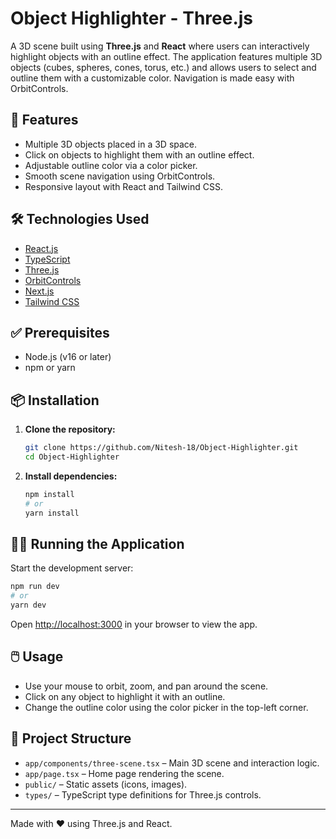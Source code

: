 # Object Highlighter - Three.js

A 3D scene built using **Three.js** and **React** where users can interactively highlight objects with an outline effect. The application features multiple 3D objects (cubes, spheres, cones, torus, etc.) and allows users to select and outline them with a customizable color. Navigation is made easy with OrbitControls.

## 🚀 Features

- Multiple 3D objects placed in a 3D space.
- Click on objects to highlight them with an outline effect.
- Adjustable outline color via a color picker.
- Smooth scene navigation using OrbitControls.
- Responsive layout with React and Tailwind CSS.

## 🛠️ Technologies Used

- [React.js](https://react.dev/)
- [TypeScript](https://www.typescriptlang.org/)
- [Three.js](https://threejs.org/)
- [OrbitControls](https://threejs.org/docs/#examples/en/controls/OrbitControls)
- [Next.js](https://nextjs.org/)
- [Tailwind CSS](https://tailwindcss.com/)

## ✅ Prerequisites

- Node.js (v16 or later)
- npm or yarn

## 📦 Installation

1. **Clone the repository:**
   ```bash
   git clone https://github.com/Nitesh-18/Object-Highlighter.git
   cd Object-Highlighter
   ```

2. **Install dependencies:**
   ```bash
   npm install
   # or
   yarn install
   ```

## 🏃‍♂️ Running the Application

Start the development server:

```bash
npm run dev
# or
yarn dev
```

Open [http://localhost:3000](http://localhost:3000) in your browser to view the app.

## 🖱️ Usage

- Use your mouse to orbit, zoom, and pan around the scene.
- Click on any object to highlight it with an outline.
- Change the outline color using the color picker in the top-left corner.

## 📁 Project Structure

- `app/components/three-scene.tsx` – Main 3D scene and interaction logic.
- `app/page.tsx` – Home page rendering the scene.
- `public/` – Static assets (icons, images).
- `types/` – TypeScript type definitions for Three.js controls.

<!-- ## 📝 License

This project is licensed under the MIT License. -->

---


Made with ❤️ using Three.js and React.
